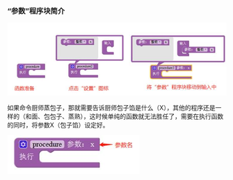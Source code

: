 ### “参数”程序块简介

![图2.10-2](/assets/image186.jpg)

如果命令厨师蒸包子，那就需要告诉厨师包子馅是什么（X），其他的程序还是一样的（和面、包包子、蒸熟），这时候单纯的函数就无法胜任了，需要在执行函数的同时，将参数X（包子馅）设定好。

![图2.10-3](/assets/image188.jpg)

